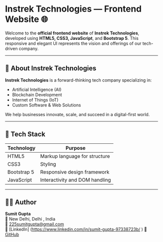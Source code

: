 
# Instrek Technologies — Frontend Website 🌐

Welcome to the **official frontend website** of **Instrek Technologies**, developed using **HTML5, CSS3, JavaScript**, and **Bootstrap 5**. This responsive and elegant UI represents the vision and offerings of our tech-driven company.

---

## 🚀 About Instrek Technologies

**Instrek Technologies** is a forward-thinking tech company specializing in:

- Artificial Intelligence (AI)
- Blockchain Development
- Internet of Things (IoT)
- Custom Software & Web Solutions

We help businesses innovate, scale, and succeed in a digital-first world.

---

## 💼 Tech Stack

| Technology    | Purpose                        |
|---------------|--------------------------------|
| HTML5         | Markup language for structure  |
| CSS3          | Styling                        |
| Bootstrap 5   | Responsive design framework    |
| JavaScript    | Interactivity and DOM handling |

---

## 🙋‍♂️ Author

**Sumit Gupta**  
📍 New Delhi, Delhi , India  
📧 225sumitgupta@gmail.com  
💼 [LinkedIn] (https://www.linkedin.com/in/sumit-gupta-97338723b/ )
📂 [GitHub](https://github.com/225Sumit)




